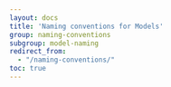 ```yaml
---
layout: docs
title: 'Naming conventions for Models'
group: naming-conventions
subgroup: model-naming
redirect_from:
  - "/naming-conventions/"
toc: true
---
```


